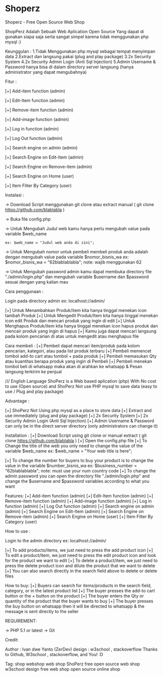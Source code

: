 # Shoperz
Shoperz - Free Open Source Web Shop


ShopPerz Adalah Sebuah Web Aplication Open Source Yang dapat di gunakan siapa saja serta sangat simpel karena tidak menggunakan php mysql :)


Keunggulan :
1.Tidak Menggunakan php mysql sebagai tempat menyimpan data
2.Extract dan langsung pakai (plug and play package)
3.2x Security System
4.2x Security Admin Login (Anti Sql Injection)
5.Admin Username & Password hanya bisa di dalam directory server langsung (hanya administrator yang dapat mengubahnya)

Fitur : 

[+] Add-item function (admin)

[+] Edit-Item function (admin)

[+] Remove-item function (admin)

[+] Add-image function (admin)

[+] Log in function (admin)

[+] Log Out function (admin)

[+] Search engine on admin (admin)

[+] Search Engine on Edit-Item (admin)

[+] Search Engine on Remove-item (admin)

[+] Search Engine on Home (user)

[+] Item Filter By Category (user)

Instalasi :

-> Download Script menggunakan git clone atau extract manual ( git clone https://github.com/blablabla )

-> Buka file config.php

-> Untuk Mengubah Judul web kamu hanya perlu mengubah value pada variable $web_name

    ex: $web_name = "Judul web anda di sini";
    
-> Untuk Mengubah nomor untuk pembeli membeli produk anda adalah dengan mengubah value pada variable $nomor_bisnis_wa
    ex: $nomor_bisnis_wa = "62blablablabla"; note: wajib menggunakan 62
    
-> Untuk Mengubah password admin kamu dapat membuka directory file "./admin/login.php" dan mengubah variable $username dan $password sesuai dengan yang kalian mau



Cara penggunaan : 

Login pada directory admin ex: localhost://admin/

[+] Untuk Menambahkan Produk/item kita hanya tinggal menekan icon tambah Produk
[+] Untuk Mengedit Produk/Item kita hanya tinggal menekan icon edit Produk dan mencari produk yang ingin di edit
[+] Untuk Menghapus Produk/item kita hanya tinggal menekan icon hapus produk dan mencair produk yang ingin di hapus
[+] Kamu juga dapat mencari langsung pada kolom pencarian di atas untuk mengedit atau menghapus file


Cara membeli : 
[+] Pembeli dapat mencari item/produk pada kolom pencarian, kategori, atau pada list produk terbaru
[+] Pembeli memencet tombol add-to cart atau tombol + pada produk 
[+] Pembeli memasukan Qty atau kuantitas berapa produk yang ingin di Pembeli
[+] Pembeli menekan tombol beli di whatsapp maka akan di arahkan ke whatsapp & Pesan langsung terkirim ke penjual






/// English Language
ShoPerz is a Web based aplication (php) With No cost to use (Open source) and ShoPerz Not use PHP mysql to save data (easy to use / Plug and play package)


Advantage :

[+] ShoPerz Not Using php mysql as a place to store data
[+] Extract and use immediately (plug and play package)
[+] 2x Security System
[+] 2x Security Admin Login (Anti Sql Injection)
[+] Admin Username & Password can only be in the direct server directory (only administrators can change it)


Installation :
[+] Download Script using git clone or manual extract ( git clone https://github.com/blablabla )
[+] Open the config.php file
[+] To Change the title of the web you only need to change the value of the variable $web_name
    ex: $web_name = "Your web title is here";

[+] To change the number for buyers to buy your product is to change the value in the variable $number_bisnis_wa
    ex: $business_number = "62blablablabla"; note: must use your num country code
[+] To change the admin password you can open the directory file "./admin/login.php" and change the $username and $password variables according to what you want



Features: 
[+] Add-item function (admin)
[+] Edit-Item function (admin)
[+] Remove-item function (admin)
[+] Add-image function (admin)
[+] Log in function (admin)
[+] Log Out function (admin)
[+] Search engine on admin (admin)
[+] Search Engine on Edit-Item (admin)
[+] Search Engine on Remove-item (admin)
[+] Search Engine on Home (user)
[+] Item Filter By Category (user)


How to use :

Login to the admin directory ex: localhost://admin/

[+] To add products/items, we just need to press the add product icon
[+] To edit a product/item, we just need to press the edit product icon and look for the product we want to edit
[+] To delete a product/item, we just need to press the delete product icon and dilute the product that we want to delete
[+] You can also search directly in the search field above to delete or delete files



How to buy:
[+] Buyers can search for items/products in the search field, category, or in the latest product list
[+] The buyer presses the add-to cart button or the + button on the product
[+] The buyer enters the Qty or quantity of the product that the buyer wants to buy
[+] The buyer presses the buy button on whatsapp then it will be directed to whatsapp & the message is sent directly to the seller





REQUIREMENT: 

-> PHP 5.1 or latest
-> Git 



Credit:

Author : Ivan dwe Yanto (ZerDev)
design : w3school , stackoverflow
Thanks to  Github, W3school , stackoverflow, and You! :D



Tag:
shop webshop web shop ShoPerz free open source web shop w3school design free web shop open source online shop


